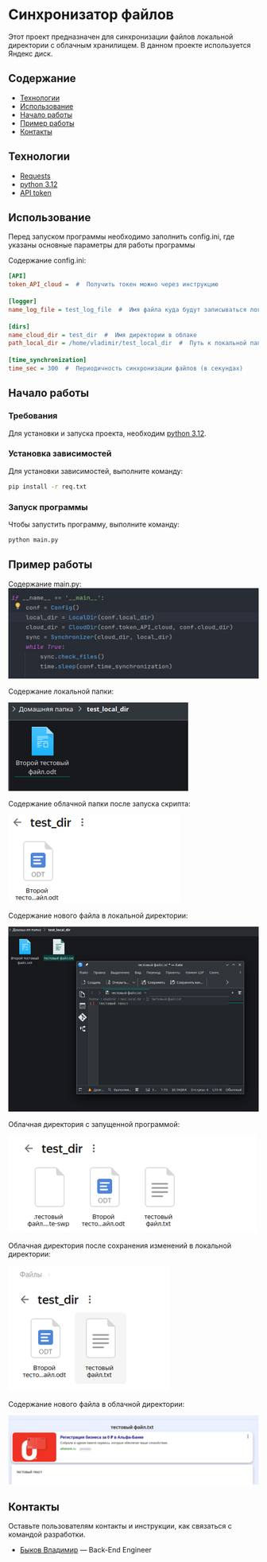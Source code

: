 # Синхронизатор файлов
Этот проект предназначен для синхронизации файлов локальной директории с облачным хранилищем. 
В данном проекте используется Яндекс диск.

## Содержание
- [Технологии](#технологии)
- [Использование](#использование)
- [Начало работы](#начало-работы)
- [Пример работы](#пример-работы)
- [Контакты](#контакты)

## Технологии
- [Requests](https://docs-python.ru/packages/modul-requests-python/)
- [python 3.12](https://docs.python.org/3/)
- [API token](https://yandex.ru/dev/disk-api/doc/ru/concepts/quickstart)

## Использование
Перед запуском программы необходимо заполнить config.ini, где указаны основные параметры для работы программы

Содержание config.ini:
```ini
[API]
token_API_cloud =  #  Получить токен можно через инструкцию

[logger]
name_log_file = test_log_file  #  Имя файла куда будут записываться логи

[dirs]
name_cloud_dir = test_dir  #  Имя директории в облаке
path_local_dir = /home/vladimir/test_local_dir  #  Путь к локальной папке, которую нужно синхронизировать

[time_synchronization]
time_sec = 300  #  Периодичность синхронизации файлов (в секундах)
```

## Начало работы

### Требования
Для установки и запуска проекта, необходим [python 3.12](https://www.python.org/downloads/).

### Установка зависимостей
Для установки зависимостей, выполните команду:
```sh
pip install -r req.txt
```

### Запуск программы
Чтобы запустить программу, выполните команду:
```sh
python main.py
```

## Пример работы

Содержание main.py:
![img.png](img.png)

Содержание локальной папки:

![img_1.png](img_1.png)

Содержание облачной папки после запуска скрипта:

![img_2.png](img_2.png)

Содержание нового файла в локальной директории:

![img_3.png](img_3.png)

Облачная директория с запущенной программой:

![img_4.png](img_4.png)

Облачная директория после сохранения изменений в локальной директории:

![img_5.png](img_5.png)

Содержание нового файла в облачной директории:

![img_6.png](img_6.png)

## Контакты
Оставьте пользователям контакты и инструкции, как связаться с командой разработки.

- [Быков Владимир](https://t.me/ReBiwer) — Back-End Engineer
